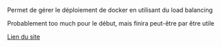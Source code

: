 Permet de gérer le déploiement de docker en utilisant du load balancing

Probablement too much pour le début, mais finira peut-être par être utile

[Lien du site](https://kubernetes.io/training/)

